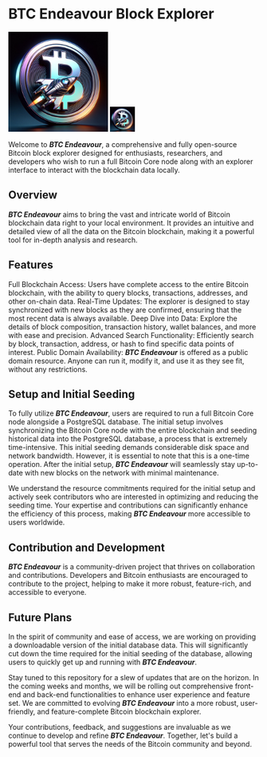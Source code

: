 # BTC Endeavour Block Explorer
<img src="https://github.com/KBiz65/BTC-explorer/blob/main/assets/BTCEndeavorLogoPNG.png" width="200" height="200" alt="**_BTC Endeavour_** Explorer logo"/>
<img src="https://github.com/KBiz65/BTC-explorer/blob/main/assets/BTCEndeavorLogoPNG.png" width="50" height="50" alt="**_BTC Endeavour_** Explorer logo"/>

Welcome to **_BTC Endeavour_**, a comprehensive and fully open-source Bitcoin block explorer designed for enthusiasts, researchers, and developers who wish to run a full Bitcoin Core node along with an explorer interface to interact with the blockchain data locally. 

## Overview
**_BTC Endeavour_** aims to bring the vast and intricate world of Bitcoin blockchain data right to your local environment. It provides an intuitive and detailed view of all the data on the Bitcoin blockchain, making it a powerful tool for in-depth analysis and research.

## Features
Full Blockchain Access: Users have complete access to the entire Bitcoin blockchain, with the ability to query blocks, transactions, addresses, and other on-chain data.
Real-Time Updates: The explorer is designed to stay synchronized with new blocks as they are confirmed, ensuring that the most recent data is always available.
Deep Dive into Data: Explore the details of block composition, transaction history, wallet balances, and more with ease and precision.
Advanced Search Functionality: Efficiently search by block, transaction, address, or hash to find specific data points of interest.
Public Domain Availability: **_BTC Endeavour_** is offered as a public domain resource. Anyone can run it, modify it, and use it as they see fit, without any restrictions.

## Setup and Initial Seeding
To fully utilize **_BTC Endeavour_**, users are required to run a full Bitcoin Core node alongside a PostgreSQL database. The initial setup involves synchronizing the Bitcoin Core node with the entire blockchain and seeding historical data into the PostgreSQL database, a process that is extremely time-intensive. This initial seeding demands considerable disk space and network bandwidth. However, it is essential to note that this is a one-time operation. After the initial setup, **_BTC Endeavour_** will seamlessly stay up-to-date with new blocks on the network with minimal maintenance.

We understand the resource commitments required for the initial setup and actively seek contributors who are interested in optimizing and reducing the seeding time. Your expertise and contributions can significantly enhance the efficiency of this process, making **_BTC Endeavour_** more accessible to users worldwide.

## Contribution and Development
**_BTC Endeavour_** is a community-driven project that thrives on collaboration and contributions. Developers and Bitcoin enthusiasts are encouraged to contribute to the project, helping to make it more robust, feature-rich, and accessible to everyone.

## Future Plans
In the spirit of community and ease of access, we are working on providing a downloadable version of the initial database data. This will significantly cut down the time required for the initial seeding of the database, allowing users to quickly get up and running with **_BTC Endeavour_**.

Stay tuned to this repository for a slew of updates that are on the horizon. In the coming weeks and months, we will be rolling out comprehensive front-end and back-end functionalities to enhance user experience and feature set. We are committed to evolving **_BTC Endeavour_** into a more robust, user-friendly, and feature-complete Bitcoin blockchain explorer.

Your contributions, feedback, and suggestions are invaluable as we continue to develop and refine **_BTC Endeavour_**. Together, let's build a powerful tool that serves the needs of the Bitcoin community and beyond.
